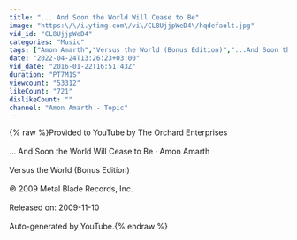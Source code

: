 ```yaml
---
title: "... And Soon the World Will Cease to Be"
image: "https:\/\/i.ytimg.com\/vi\/CL8UjjpWeD4\/hqdefault.jpg"
vid_id: "CL8UjjpWeD4"
categories: "Music"
tags: ["Amon Amarth","Versus the World (Bonus Edition)","...And Soon the World Will Cease to Be"]
date: "2022-04-24T13:26:23+03:00"
vid_date: "2016-01-22T16:51:43Z"
duration: "PT7M1S"
viewcount: "53312"
likeCount: "721"
dislikeCount: ""
channel: "Amon Amarth - Topic"
---
```

{% raw %}Provided to YouTube by The Orchard Enterprises<br /><br />... And Soon the World Will Cease to Be · Amon Amarth<br /><br />Versus the World (Bonus Edition)<br /><br />℗ 2009 Metal Blade Records, Inc.<br /><br />Released on: 2009-11-10<br /><br />Auto-generated by YouTube.{% endraw %}
